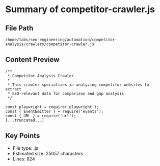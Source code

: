 # Summary of competitor-crawler.js
  
## File Path
`/home/tabs/seo-engineering/automation/competitor-analysis/crawlers/competitor-crawler.js`

## Content Preview
```
/**
 * Competitor Analysis Crawler
 * 
 * This crawler specializes in analyzing competitor websites to extract
 * SEO-relevant data for comparison and gap analysis.
 */

const playwright = require('playwright');
const { EventEmitter } = require('events');
const { URL } = require('url');
[...truncated...]
```

## Key Points
- File type: .js
- Estimated size: 25057 characters
- Lines: 824
